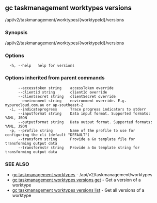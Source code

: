 ## gc taskmanagement worktypes versions

/api/v2/taskmanagement/worktypes/{worktypeId}/versions

### Synopsis

/api/v2/taskmanagement/worktypes/{worktypeId}/versions

### Options

```
  -h, --help   help for versions
```

### Options inherited from parent commands

```
      --accesstoken string    accessToken override
      --clientid string       clientId override
      --clientsecret string   clientSecret override
      --environment string    environment override. E.g. mypurecloud.com.au or ap-southeast-2
  -i, --indicateprogress      Trace progress indicators to stderr
      --inputformat string    Data input format. Supported formats: YAML, JSON
      --outputformat string   Data output format. Supported formats: YAML, JSON
  -p, --profile string        Name of the profile to use for configuring the cli (default "DEFAULT")
      --transform string      Provide a Go template file for transforming output data
      --transformstr string   Provide a Go template string for transforming output data
```

### SEE ALSO

* [gc taskmanagement worktypes](gc_taskmanagement_worktypes.html)	 - /api/v2/taskmanagement/worktypes
* [gc taskmanagement worktypes versions get](gc_taskmanagement_worktypes_versions_get.html)	 - Get a version of a worktype
* [gc taskmanagement worktypes versions list](gc_taskmanagement_worktypes_versions_list.html)	 - Get all versions of a worktype


